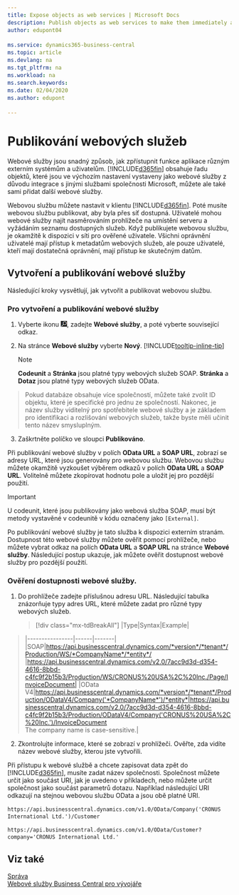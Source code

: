 ```yaml
---
title: Expose objects as web services | Microsoft Docs
description: Publish objects as web services to make them immediately available for your Business Central solution.
author: edupont04

ms.service: dynamics365-business-central
ms.topic: article
ms.devlang: na
ms.tgt_pltfrm: na
ms.workload: na
ms.search.keywords:
ms.date: 02/04/2020
ms.author: edupont

---
```

# Publikování webových služeb

Webové služby jsou snadný způsob, jak zpřístupnit funkce aplikace různým externím systémům a uživatelům. [!INCLUDE[d365fin](includes/d365fin_md.md)] obsahuje řadu objektů, které jsou ve výchozím nastavení vystaveny jako webové služby z důvodu integrace s jinými službami společnosti Microsoft, můžete ale také sami přidat další webové služby.

Webovou službu můžete nastavit v klientu [!INCLUDE[d365fin](includes/d365fin_md.md)]. Poté musíte webovou službu publikovat, aby byla přes síť dostupná. Uživatelé mohou webové služby najít nasměrováním prohlížeče na umístění serveru a vyžádáním seznamu dostupných služeb. Když publikujete webovou službu, je okamžitě k dispozici v síti pro ověřené uživatele. Všichni oprávnění uživatelé mají přístup k metadatům webových služeb, ale pouze uživatelé, kteří mají dostatečná oprávnění, mají přístup ke skutečným datům.

## Vytvoření a publikování webové služby
Následující kroky vysvětlují, jak vytvořit a publikovat webovou službu.

### Pro vytvoření a publikování webové služby

1. Vyberte ikonu ![Žárovky, která otevře funkci Řekněte mi](media/ui-search/search_small.png "Řekněte mi, co chcete dělat"), zadejte **Webové služby**, a poté vyberte související odkaz.
2. Na stránce **Webové služby** vyberte **Nový**. [!INCLUDE[tooltip-inline-tip](includes/tooltip-inline-tip_md.md)]

   > [!NOTE]
   > **Codeunit** a **Stránka**  jsou platné typy webových služeb SOAP. **Stránka** a **Dotaz** jsou platné typy webových služeb OData.
> Pokud databáze obsahuje více společností, můžete také zvolit ID objektu, které je specifické pro jednu ze společností.
> Nakonec, je název služby viditelný pro spotřebitele webové služby a je základem pro identifikaci a rozlišování webových služeb, takže byste měli učinit tento název smysluplným.

3. Zaškrtněte políčko ve sloupci **Publikováno**.

Při publikování webové služby v polích **OData URL** a **SOAP URL**, zobrazí se adresy URL, které jsou generovány pro webovou službu. Webovou službu můžete okamžitě vyzkoušet výběrem odkazů v polích **OData URL** a **SOAP URL**. Volitelně můžete zkopírovat hodnotu pole a uložit jej pro pozdější použití.

> [!IMPORTANT]
> U codeunit, které jsou publikovány jako webová služba SOAP, musí být metody vystavěné v codeunitě v kódu označeny jako `[External]`.

Po publikování webové služby je tato služba k dispozici externím stranám. Dostupnost této webové služby můžete ověřit pomocí prohlížeče, nebo můžete vybrat odkaz na polích **OData URL** a **SOAP URL** na stránce **Webové služby**. Následující postup ukazuje, jak můžete ověřit dostupnost webové služby pro pozdější použití.

### Ověření dostupnosti webové služby.

1. Do prohlížeče zadejte příslušnou adresu URL. Následující tabulka znázorňuje typy adres URL, které můžete zadat pro různé typy webových služeb.

   > [!div class="mx-tdBreakAll"]
   > |Type|Syntax|Example|
> |----------------|------|-------|
> |SOAP|https://api.businesscentral.dynamics.com/*version*/*tenant*/Production/WS/*CompanyName*/*entity*/ |https://api.businesscentral.dynamics.com/v2.0/7acc9d3d-d354-4616-8bbd-c4fc9f2b15b3/Production/WS/CRONUS%20USA%2C%20Inc./Page/InvoiceDocument|
> |OData V4|https://api.businesscentral.dynamics.com/*version*/*tenant*/Production/ODataV4/Company('*CompanyName*')/*entity*|https://api.businesscentral.dynamics.com/v2.0/7acc9d3d-d354-4616-8bbd-c4fc9f2b15b3/Production/ODataV4/Company('CRONUS%20USA%2C%20Inc.')/InvoiceDocument<br/>    The company name is case-sensitive.|

2. Zkontrolujte informace, které se zobrazí v prohlížeči. Ověřte, zda vidíte název webové služby, kterou jste vytvořili.

Při přístupu k webové službě a chcete zapisovat data zpět do [!INCLUDE[d365fin](includes/d365fin_md.md)], musíte zadat název společnosti. Společnost můžete určit jako součást URI, jak je uvedeno v příkladech, nebo můžete určit společnost jako součást parametrů dotazu. Například následující URI odkazují na stejnou webovou službu OData a jsou obě platné URI.

```
https://api.businesscentral.dynamics.com/v1.0/OData/Company('CRONUS International Ltd.')/Customer  
```

```
https://api.businesscentral.dynamics.com/v1.0/OData/Customer?company='CRONUS International Ltd.'  
```

## Viz také

[Správa](admin-setup-and-administration.md)  
[Webové služby Business Central pro vývojáře](/dynamics365/business-central/dev-itpro/webservices/web-services)
